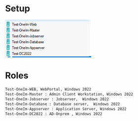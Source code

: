 
# Setup
![VmSetup](https://github.com/fardinbarashi/Howto/blob/main/One%20-%20Identity%20Manager/One%20Identity%20Manager%209.1.2/1.0%20Virtual%20Lab%20server%20Setup/Img/VMSetup1.png)

<!-- ROLES -->
# Roles
```
Test-OneIm-WEB, WebPortal, Windows 2022
Test-OneIm-Master : Admin Client Workstation, Windows 2022
Test-OneIm-Jobserver : Jobserver,  Windows 2022
Test-OneIm-Database : Database server,  Windows 2022
Test-OneIm-Appserver : Application Server, Windows 2022
Test-OneIm-DC2022 : AD-Onprem , Windows 2022
```
